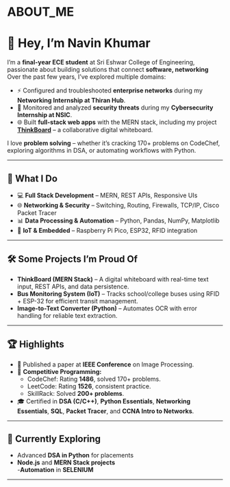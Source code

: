 # ABOUT_ME
# 👋 Hey, I’m Navin Khumar  

I’m a **final-year ECE student** at Sri Eshwar College of Engineering, passionate about building solutions that connect **software, networking**
Over the past few years, I’ve explored multiple domains:
- ⚡ Configured and troubleshooted **enterprise networks** during my **Networking Internship at Thiran Hub**.  
- 🔐 Monitored and analyzed **security threats** during my **Cybersecurity Internship at NSIC**.  
- 🌐 Built **full-stack web apps** with the MERN stack, including my project **[ThinkBoard](https://thinkboard-seven.vercel.app/)** – a collaborative digital whiteboard.  

I love **problem solving** – whether it’s cracking 170+ problems on CodeChef, exploring algorithms in DSA, or automating workflows with Python.  

---

## 🚀 What I Do
- 💻 **Full Stack Development** – MERN, REST APIs, Responsive UIs  
- 🌐 **Networking & Security** – Switching, Routing, Firewalls, TCP/IP, Cisco Packet Tracer  
- 📊 **Data Processing & Automation** – Python, Pandas, NumPy, Matplotlib  
- 🔧 **IoT & Embedded** – Raspberry Pi Pico, ESP32, RFID integration  

---

## 🛠️ Some Projects I’m Proud Of
- **ThinkBoard (MERN Stack)** – A digital whiteboard with real-time text input, REST APIs, and data persistence.  
- **Bus Monitoring System (IoT)** – Tracks school/college buses using RFID + ESP-32 for efficient transit management.  
- **Image-to-Text Converter (Python)** – Automates OCR with error handling for reliable text extraction.  

---

## 🏆 Highlights
- 📖 Published a paper at **IEEE Conference** on Image Processing.  
- 🥇 **Competitive Programming:**  
  - CodeChef: Rating **1486**, solved 170+ problems.  
  - LeetCode: Rating **1526**, consistent practice.  
  - SkillRack: Solved **200+ problems**.  
- 🎓 Certified in **DSA (C/C++)**, **Python Essentials**, **Networking Essentials**, **SQL**, **Packet Tracer**, and **CCNA Intro to Networks**.  

---

## 🌱 Currently Exploring
- Advanced **DSA in Python** for placements  
- **Node.js** and **MERN Stack projects**  
-**Automation** in **SELENIUM**
---

#
